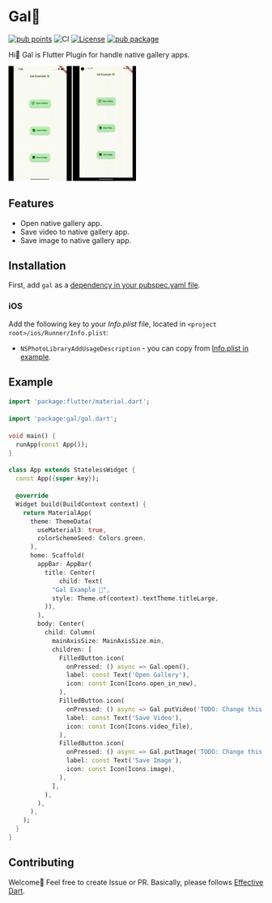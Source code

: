 # Gal💚

[![pub points](https://img.shields.io/pub/points/gal?color=2E8B57&label=pub%20points)](https://pub.dev/packages/gal/score)
![CI](https://github.com/Midori-Design-Studio/gal/actions/workflows/analyze.yml/badge.svg?branch=main)
[![License](https://img.shields.io/badge/license-BSD3-blue.svg)](LICENSE)
[![pub package](https://img.shields.io/pub/v/gal.svg)](https://pub.dev/packages/gal)

Hi👋 Gal is Flutter Plugin for handle native gallery apps.

<img src="example/assets/example.gif" width="50%">

## Features

* Open native gallery app.
* Save video to native gallery app.
* Save image to native gallery app.

## Installation

First, add `gal` as a
[dependency in your pubspec.yaml file](https://flutter.dev/docs/development/platform-integration/platform-channels).

### iOS

Add the following key to your _Info.plist_ file, located in
`<project root>/ios/Runner/Info.plist`:

* `NSPhotoLibraryAddUsageDescription` - you can copy from [Info.plist in example](https://github.com/Midori-Design-Studio/gal/blob/main/example/ios/Runner/Info.plist).

## Example

``` dart
import 'package:flutter/material.dart';

import 'package:gal/gal.dart';

void main() {
  runApp(const App());
}

class App extends StatelessWidget {
  const App({super.key});

  @override
  Widget build(BuildContext context) {
    return MaterialApp(
      theme: ThemeData(
        useMaterial3: true,
        colorSchemeSeed: Colors.green,
      ),
      home: Scaffold(
        appBar: AppBar(
          title: Center(
              child: Text(
            "Gal Example 💚",
            style: Theme.of(context).textTheme.titleLarge,
          )),
        ),
        body: Center(
          child: Column(
            mainAxisSize: MainAxisSize.min,
            children: [
              FilledButton.icon(
                onPressed: () async => Gal.open(),
                label: const Text('Open Gallery'),
                icon: const Icon(Icons.open_in_new),
              ),
              FilledButton.icon(
                onPressed: () async => Gal.putVideo('TODO: Change this text to video path'),
                label: const Text('Save Video'),
                icon: const Icon(Icons.video_file),
              ),
              FilledButton.icon(
                onPressed: () async => Gal.putImage('TODO: Change this text to image path'),
                label: const Text('Save Image'),
                icon: const Icon(Icons.image),
              ),
            ],
          ),
        ),
      ),
    );
  }
}
```

## Contributing

Welcome💚 Feel free to create Issue or PR. Basically, please follows [Effective Dart](https://dart.dev/effective-dart).
